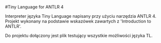 #Tiny Language for ANTLR 4

Interpreter języka Tiny Language napisany przy użyciu narzędzia ANTLR 4.
Projekt wykonany na podstawie wskazówek zawartych z 'Introduction to ANTLR'.

Do projektu dołączony jest plik testujący wszystkie możliwości języka TL.

